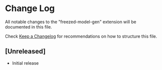 # Change Log

All notable changes to the "freezed-model-gen" extension will be documented in this file.

Check [Keep a Changelog](http://keepachangelog.com/) for recommendations on how to structure this file.

## [Unreleased]

- Initial release